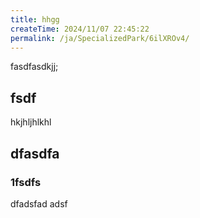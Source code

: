 ```yaml
---
title: hhgg
createTime: 2024/11/07 22:45:22
permalink: /ja/SpecializedPark/6ilXROv4/
---
```



fasdfasdkjj;


## fsdf 


hkjhljhlkhl


## dfasdfa 

### 1fsdfs

dfadsfad adsf